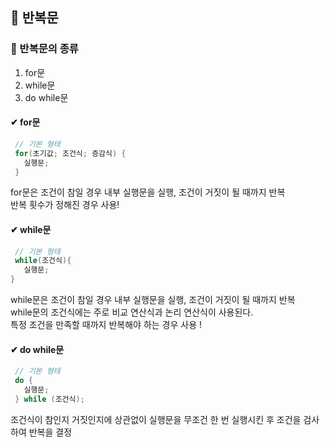 ## 💭 반복문

### 📙 반복문의 종류 
1. for문<br>
2. while문<br>
3. do while문

#### ✔ for문
```Java
 // 기본 형태
 for(초기값; 조건식; 증감식) {
   실행문;
 }
```
for문은 조건이 참일 경우 내부 실행문을 실행, 조건이 거짓이 될 때까지 반복<br>
반복 횟수가 정해진 경우 사용!

#### ✔ while문
```Java
 // 기본 형태
 while(조건식){ 
   실행문;
}
```
while문은 조건이 참일 경우 내부 실행문을 실행, 조건이 거짓이 될 때까지 반복<br>
while문의 조건식에는 주로 비교 연산식과 논리 연산식이 사용된다.<br>
특정 조건을 만족할 때까지 반복해야 하는 경우 사용 !

#### ✔ do while문
```Java
 // 기본 형태
 do {
   실행문;
 } while (조건식);
```
조건식이 참인지 거짓인지에 상관없이 실행문을 무조건 한 번 실행시킨 후 조건을 검사하여 반복을 결정


